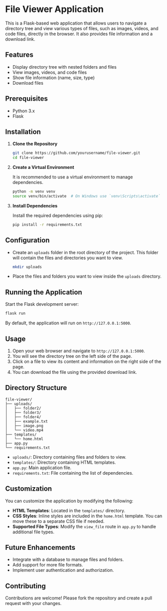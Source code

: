 # File Viewer Application

This is a Flask-based web application that allows users to navigate a directory tree and view various types of files, such as images, videos, and code files, directly in the browser. It also provides file information and a download link.

## Features

- Display directory tree with nested folders and files
- View images, videos, and code files
- Show file information (name, size, type)
- Download files

## Prerequisites

- Python 3.x
- Flask

## Installation

1. **Clone the Repository**

   ```bash
   git clone https://github.com/yourusername/file-viewer.git
   cd file-viewer
   ```

2. **Create a Virtual Environment**

   It is recommended to use a virtual environment to manage dependencies.

   ```bash
   python -m venv venv
   source venv/bin/activate  # On Windows use `venv\Scripts\activate`
   ```

3. **Install Dependencies**

   Install the required dependencies using pip:

   ```bash
   pip install -r requirements.txt
   ```

## Configuration

- Create an `uploads` folder in the root directory of the project. This folder will contain the files and directories you want to view.

  ```bash
  mkdir uploads
  ```

- Place the files and folders you want to view inside the `uploads` directory.

## Running the Application

Start the Flask development server:

```bash
flask run
```

By default, the application will run on `http://127.0.0.1:5000`.

## Usage

1. Open your web browser and navigate to `http://127.0.0.1:5000`.
2. You will see the directory tree on the left side of the page.
3. Click on a file to view its content and information on the right side of the page.
4. You can download the file using the provided download link.

## Directory Structure

```
file-viewer/
├── uploads/
│   ├── folder2/
│   ├── folder3/
│   ├── folder4/
│   ├── example.txt
│   ├── image.png
│   └── video.mp4
├── templates/
│   └── home.html
├── app.py
└── requirements.txt
```

- `uploads/`: Directory containing files and folders to view.
- `templates/`: Directory containing HTML templates.
- `app.py`: Main application file.
- `requirements.txt`: File containing the list of dependencies.

## Customization

You can customize the application by modifying the following:

- **HTML Templates**: Located in the `templates/` directory.
- **CSS Styles**: Inline styles are included in the `home.html` template. You can move these to a separate CSS file if needed.
- **Supported File Types**: Modify the `view_file` route in `app.py` to handle additional file types.

## Future Enhancements

- Integrate with a database to manage files and folders.
- Add support for more file formats.
- Implement user authentication and authorization.

## Contributing

Contributions are welcome! Please fork the repository and create a pull request with your changes.


